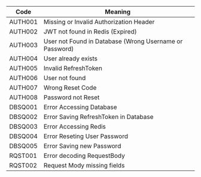 |Code  | Meaning|
|------|---------------------------------------|
|AUTH001 |Missing or Invalid Authorization Header|
|AUTH002 |JWT not found in Redis (Expired)|
|AUTH003 |User not Found in Database (Wrong Username or Password)|
|AUTH004 |User already exists|
|AUTH005 |Invalid RefreshToken|
|AUTH006 |User not found|
|AUTH007 |Wrong Reset Code|
|AUTH008 |Password not Reset|
|DBSQ001 |Error Accessing Database|
|DBSQ002 |Error Saving RefreshToken in Database|
|DBSQ003 |Error Accessing Redis|
|DBSQ004 |Error Reseting User Password|
|DBSQ005 |Error Saving new Password|
|RQST001 |Error decoding RequestBody|
|RQST002 |Request Mody missing fields|

